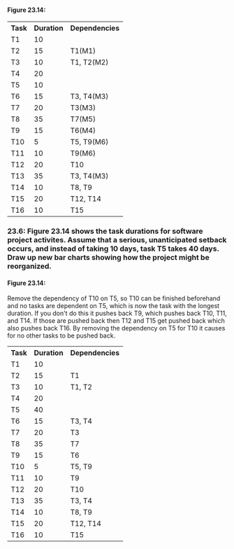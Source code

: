 <h4>Figure 23.14:</h4>
<table>
  <tr>
    <th>Task</th>
    <th>Duration</th>
    <th>Dependencies</th>
  </tr>
  <tr>
    <td>T1</td>
    <td>10</td>
    <td></td>
  </tr>
  <tr>
    <td>T2</td>
    <td>15</td>
    <td>T1(M1)</td>
  </tr>
  <tr>
    <td>T3</td>
    <td>10</td>
    <td>T1, T2(M2)</td>
  </tr>
  <tr>
    <td>T4</td>
    <td>20</td>
    <td></td>
  </tr>
  <tr>
    <td>T5</td>
    <td>10</td>
    <td></td>
  </tr>
  <tr>
    <td>T6</td>
    <td>15</td>
    <td>T3, T4(M3)</td>
  </tr>
  <tr>
    <td>T7</td>
    <td>20</td>
    <td>T3(M3)</td>
  </tr>
  <tr>
    <td>T8</td>
    <td>35</td>
    <td>T7(M5)</td>
  </tr>
  <tr>
    <td>T9</td>
    <td>15</td>
    <td>T6(M4)</td>
  </tr>
  <tr>
    <td>T10</td>
    <td>5</td>
    <td>T5, T9(M6)</td>
  </tr>
  <tr>
    <td>T11</td>
    <td>10</td>
    <td>T9(M6)</td>
  </tr>
  <tr>
    <td>T12</td>
    <td>20</td>
    <td>T10</td>
  </tr>
  <tr>
    <td>T13</td>
    <td>35</td>
    <td>T3, T4(M3)</td>
  </tr>
  <tr>
    <td>T14</td>
    <td>10</td>
    <td>T8, T9</td>
  </tr>
  <tr>
    <td>T15</td>
    <td>20</td>
    <td>T12, T14</td>
  </tr>
  <tr>
    <td>T16</td>
    <td>10</td>
    <td>T15</td>
  </tr>
</table>
<h3>23.6: Figure 23.14 shows the task durations for software project activites. Assume that a serious, unanticipated setback occurs, and instead of taking 10 days, task T5 takes 40 days. Draw up new bar charts showing how the project might be reorganized.</h3>
<h4>Figure 23.14:</h4>
<p>Remove the dependency of T10 on T5, so T10 can be finished beforehand and no tasks are dependent on T5, which is now the task with the longest duration. If you don't do this it pushes back T9, which pushes back T10, T11, and T14. If those are pushed back then T12 and T15 get pushed back which also pushes back T16. By removing the dependency on T5 for T10 it causes for no other tasks to be pushed back.</p>
<table>
  <tr>
    <th>Task</th>
    <th>Duration</th>
    <th>Dependencies</th>
  </tr>
  <tr>
    <td>T1</td>
    <td>10</td>
    <td></td>
  </tr>
  <tr>
    <td>T2</td>
    <td>15</td>
    <td>T1</td>
  </tr>
  <tr>
    <td>T3</td>
    <td>10</td>
    <td>T1, T2</td>
  </tr>
  <tr>
    <td>T4</td>
    <td>20</td>
    <td></td>
  </tr>
  <tr>
    <td>T5</td>
    <td>40</td>
    <td></td>
  </tr>
  <tr>
    <td>T6</td>
    <td>15</td>
    <td>T3, T4</td>
  </tr>
  <tr>
    <td>T7</td>
    <td>20</td>
    <td>T3</td>
  </tr>
  <tr>
    <td>T8</td>
    <td>35</td>
    <td>T7</td>
  </tr>
  <tr>
    <td>T9</td>
    <td>15</td>
    <td>T6</td>
  </tr>
  <tr>
    <td>T10</td>
    <td>5</td>
    <td>T5, T9</td>
  </tr>
  <tr>
    <td>T11</td>
    <td>10</td>
    <td>T9</td>
  </tr>
  <tr>
    <td>T12</td>
    <td>20</td>
    <td>T10</td>
  </tr>
  <tr>
    <td>T13</td>
    <td>35</td>
    <td>T3, T4</td>
  </tr>
  <tr>
    <td>T14</td>
    <td>10</td>
    <td>T8, T9</td>
  </tr>
  <tr>
    <td>T15</td>
    <td>20</td>
    <td>T12, T14</td>
  </tr>
  <tr>
    <td>T16</td>
    <td>10</td>
    <td>T15</td>
  </tr>
</table>
